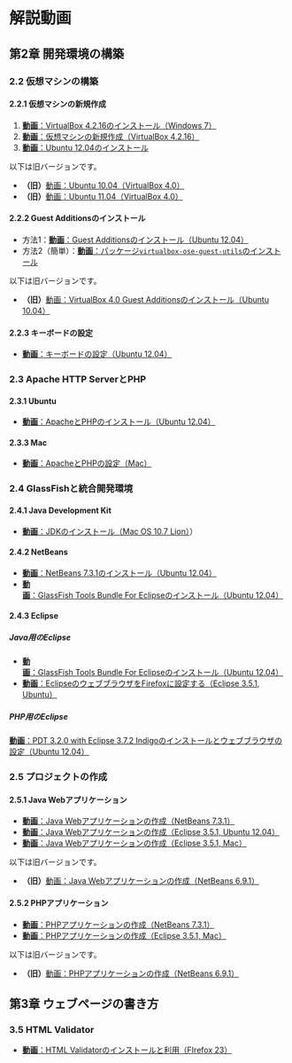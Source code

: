 # 解説動画

## 第2章 開発環境の構築

### 2.2 仮想マシンの構築

#### 2.2.1 仮想マシンの新規作成

1. [**動画**：VirtualBox 4.2.16のインストール（Windows 7）](http://youtu.be/6mVr4APoPN8)
1. [**動画**：仮想マシンの新規作成（VirtualBox 4.2.16）](http://youtu.be/HMGZSxsU_CQ)
1. [**動画**：Ubuntu 12.04のインストール](http://youtu.be/9Bb2l05pHSA)

以下は旧バージョンです。

* **（旧）**[動画：Ubuntu 10.04（VirtualBox 4.0）](http://youtu.be/MYdxzHlSkL4)
* **（旧）**[動画：Ubuntu 11.04（VirtualBox 4.0）](http://youtu.be/hGHUTp8jMK4)

#### 2.2.2 Guest Additionsのインストール

* 方法1：[**動画**：Guest Additionsのインストール（Ubuntu 12.04）](http://youtu.be/HXP9FJK6apk)
* 方法2（簡単）：[**動画**：パッケージ`virtualbox-ose-guest-utils`のインストール](http://youtu.be/ey_V6nDIHME)

以下は旧バージョンです。

* **（旧）**[動画：VirtualBox 4.0 Guest Additionsのインストール（Ubuntu 10.04）](http://youtu.be/DlShag2A5Nk)

#### 2.2.3 キーボードの設定

* [**動画**：キーボードの設定（Ubuntu 12.04）](http://youtu.be/nZZJxYX-FHk)

### 2.3 Apache HTTP ServerとPHP

#### 2.3.1 Ubuntu

* [**動画**：ApacheとPHPのインストール（Ubuntu 12.04）](http://youtu.be/LBU6ihgCEuk)

#### 2.3.3 Mac

* [**動画**：ApacheとPHPの設定（Mac）](http://youtu.be/heiXSqh3mDQ)

### 2.4 GlassFishと統合開発環境

#### 2.4.1 Java Development Kit

* [**動画**：JDKのインストール（Mac OS 10.7 Lion）](http://youtu.be/36R485Rul7I)）

#### 2.4.2 NetBeans

* [**動画**：NetBeans 7.3.1のインストール（Ubuntu 12.04）](http://youtu.be/mmZQwtLBqSM)
* [**動画**：GlassFish Tools Bundle For Eclipseのインストール（Ubuntu 12.04）](http://youtu.be/AeIDTPOmN8Q)

#### 2.4.3 Eclipse

##### Java用のEclipse

* [**動画**：GlassFish Tools Bundle For Eclipseのインストール（Ubuntu 12.04）](http://youtu.be/AeIDTPOmN8Q)
* [**動画**：EclipseのウェブブラウザをFirefoxに設定する（Eclipse 3.5.1, Ubuntu）](http://youtu.be/AaSF57DE7R8)

##### PHP用のEclipse

[**動画**：PDT 3.2.0 with Eclipse 3.7.2 Indigoのインストールとウェブブラウザの設定（Ubuntu 12.04）](http://youtu.be/1E-wkGY8oc4)

### 2.5 プロジェクトの作成

#### 2.5.1 Java Webアプリケーション

* [**動画**：Java Webアプリケーションの作成（NetBeans 7.3.1）](http://youtu.be/NzNJ6M33QAo)
* [**動画**：Java Webアプリケーションの作成（Eclipse 3.5.1, Ubuntu 12.04）](http://youtu.be/_22aPaskXx0)
* [**動画**：Java Webアプリケーションの作成（Eclipse 3.5.1, Mac）](http://youtu.be/RqRFsQjYq-E)

以下は旧バージョンです。

* **（旧）**[動画：Java Webアプリケーションの作成（NetBeans 6.9.1）](http://youtu.be/YwWZNSE3e94)

#### 2.5.2 PHPアプリケーション

* [**動画**：PHPアプリケーションの作成（NetBeans 7.3.1）](http://youtu.be/sxnOdjB0qBM)
* [**動画**：PHPアプリケーションの作成（Eclipse 3.5.1, Mac）](http://youtu.be/DcPCQK0qqgY)

以下は旧バージョンです。

* **（旧）**[動画：PHPアプリケーションの作成（NetBeans 6.9.1）](http://youtu.be/3118hz3bZpA)

## 第3章 ウェブページの書き方

### 3.5 HTML Validator

* [**動画**：HTML Validatorのインストールと利用（FIrefox 23）](http://youtu.be/9OtirlgPuv8)